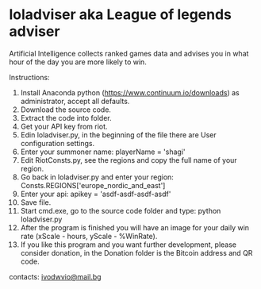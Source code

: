 # loladviser aka League of legends adviser

Artificial Intelligence collects ranked games data and advises you in what hour of the day you are more likely to win.

Instructions:
1. Install Anaconda python (https://www.continuum.io/downloads) as administrator, accept all defaults.
2. Download the source code.
3. Extract the code into folder.
4. Get your API key from riot.
5. Edin loladviser.py, in the beginning of the file there are User configuration settings.
6. Enter your summoner name: playerName = 'shagi'
7. Edit RiotConsts.py, see the regions and copy the full name of your region.
8. Go back in loladviser.py and enter your region: Consts.REGIONS['europe_nordic_and_east']
9. Enter your api: apikey = 'asdf-asdf-asdf-asdf'
10. Save file.
11. Start cmd.exe, go to the source code folder and type: python loladviser.py
12. After the program is finished you will have an image for your daily win rate (xScale - hours, yScale - %WinRate).
13. If you like this program and you want further development,
please consider donation, in the Donation folder is the Bitcoin
address and QR code.

contacts: ivodwvio@mail.bg
